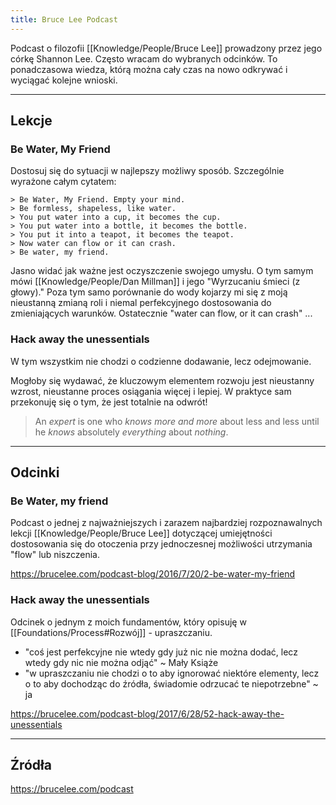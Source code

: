 ```yaml
---
title: Bruce Lee Podcast
---
```


Podcast o filozofii [[Knowledge/People/Bruce Lee]] prowadzony przez jego córkę Shannon Lee. Często wracam do wybranych odcinków. To ponadczasowa wiedza, którą można cały czas na nowo odkrywać i wyciągać kolejne wnioski.

---

## Lekcje

### Be Water, My Friend
Dostosuj się do sytuacji w najlepszy możliwy sposób. Szczególnie wyrażone całym cytatem: 

	> Be Water, My Friend. Empty your mind. 
	> Be formless, shapeless, like water.  
	> You put water into a cup, it becomes the cup.  
	> You put water into a bottle, it becomes the bottle.  
	> You put it into a teapot, it becomes the teapot.  
	> Now water can flow or it can crash.  
	> Be water, my friend.

Jasno widać jak ważne jest oczyszczenie swojego umysłu. O tym samym mówi [[Knowledge/People/Dan Millman]] i jego "Wyrzucaniu śmieci (z głowy)." Poza tym samo porównanie do wody kojarzy mi się z moją nieustanną zmianą roli i niemal perfekcyjnego dostosowania do zmieniających warunków. Ostatecznie "water can flow, or it can crash" ... 


### Hack away the unessentials
W tym wszystkim nie chodzi o codzienne dodawanie, lecz odejmowanie. 

Mogłoby się wydawać, że kluczowym elementem rozwoju jest nieustanny wzrost, nieustanne proces osiągania więcej i lepiej. W praktyce sam przekonuję się o tym, że jest totalnie na odwrót!

> An _expert_ is one who _knows more and more_ about less and less until he _knows_ absolutely _everything_ about _nothing_.

---

## Odcinki

### Be Water, my friend
Podcast o jednej z najważniejszych i zarazem najbardziej rozpoznawalnych lekcji [[Knowledge/People/Bruce Lee]] dotyczącej umiejętności dostosowania się do otoczenia przy jednoczesnej możliwości utrzymania "flow" lub niszczenia. 

https://brucelee.com/podcast-blog/2016/7/20/2-be-water-my-friend

### Hack away the unessentials
Odcinek o jednym z moich fundamentów, który opisuję w [[Foundations/Process#Rozwój]] - upraszczaniu. 
- "coś jest perfekcyjne nie wtedy gdy już nic nie można dodać, lecz wtedy gdy nic nie można odjąć" ~ Mały Książe
- "w upraszczaniu nie chodzi o to aby ignorować niektóre elementy, lecz o to aby dochodząc do źródła, świadomie odrzucać te niepotrzebne" ~ ja

https://brucelee.com/podcast-blog/2017/6/28/52-hack-away-the-unessentials

---

## Źródła
https://brucelee.com/podcast